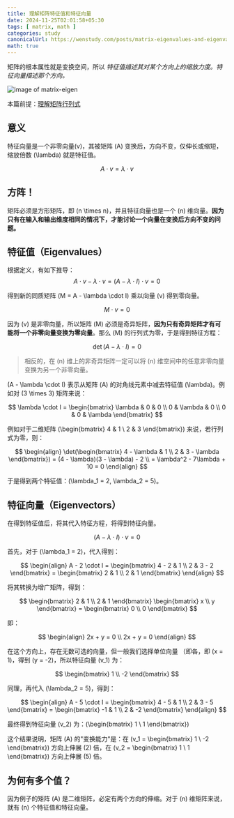 ```yaml
---
title: 理解矩阵特征值和特征向量
date: 2024-11-25T02:01:58+05:30
tags: [ matrix, math ]
categories: study
canonicalUrl: https://wenstudy.com/posts/matrix-eigenvalues-and-eigenvactors.md/
math: true
---
```


矩阵的根本属性就是变换空间，所以 _特征值描述其对某个方向上的缩放力度。特征向量描述那个方向。_

<!-- more -->
![image of matrix-eigen](/images/matrix-eigenvalues-and-eigenvectors/matrix-eigen.png "matrix-eigen")

本篇前提：[理解矩阵行列式](/posts/matrix-determinant/)

## 意义
特征向量是一个非零向量\(v\)，其被矩阵 \(A\) 变换后，方向不变，仅伸长或缩短，缩放倍数 \(\lambda\) 就是特征值。

$$
A \cdot v = \lambda \cdot v
$$

## 方阵！
矩阵必须是方形矩阵，即 \(n \times n\)，并且特征向量也是一个 \(n\) 维向量。**因为只有在输入和输出维度相同的情况下，才能讨论一个向量在变换后方向不变的问题。**

## 特征值（Eigenvalues）
根据定义，有如下推导：
$$
A \cdot v - \lambda \cdot v = (A - \lambda \cdot I) \cdot v = 0
$$

得到新的同质矩阵 \(M = A - \lambda \cdot I\) 乘以向量 \(v\) 得到零向量。

$$
M \cdot v = 0
$$

因为 \(v\) 是非零向量，所以矩阵 \(M\) 必须是奇异矩阵，**因为只有奇异矩阵才有可能将一个非零向量变换为零向量**。那么 \(M\) 的行列式为零，于是得到特征方程：

$$
\det(A - \lambda \cdot I) = 0
$$

> 相反的，在 \(n\) 维上的非奇异矩阵一定可以将 \(n\) 维空间中的任意非零向量变换为另一个非零向量。

\(A - \lambda \cdot I\) 表示从矩阵 \(A\) 的对角线元素中减去特征值 \(\lambda\)。例如对 \(3 \times 3\) 矩阵来说：

$$
\lambda \cdot I = \begin{bmatrix}
\lambda & 0 & 0 \\
0 & \lambda & 0 \\
0 & 0 & \lambda
\end{bmatrix}
$$

例如对于二维矩阵 \(\begin{bmatrix} 4 & 1 \\ 2 & 3 \end{bmatrix}\) 来说，若行列式为零，则：

$$
\begin{align}
\det(\begin{bmatrix} 4 - \lambda & 1 \\ 2 & 3 - \lambda \end{bmatrix}) = (4 - \lambda)(3 - \lambda) - 2 \\
= \lambda^2 - 7\lambda + 10 = 0
\end{align}
$$

于是得到两个特征值：\(\lambda_1 = 2, \lambda_2 = 5\)。

## 特征向量（Eigenvectors）
在得到特征值后，将其代入特征方程，将得到特征向量。

$$
(A - \lambda \cdot I) \cdot v = 0
$$

首先，对于 \(\lambda_1 = 2\)，代入得到：

$$
\begin{align}
A - 2 \cdot I = \begin{bmatrix} 4 - 2 & 1 \\ 2 & 3 - 2 \end{bmatrix} = \begin{bmatrix} 2 & 1 \\ 2 & 1 \end{bmatrix}
\end{align}
$$

将其转换为增广矩阵，得到：

$$
\begin{bmatrix} 2 & 1 \\ 2 & 1 \end{bmatrix} \begin{bmatrix} x \\ y \end{bmatrix} = \begin{bmatrix} 0 \\ 0 \end{bmatrix}
$$

即：

$$
\begin{align}
2x + y = 0 \\
2x + y = 0
\end{align}
$$

在这个方向上，存在无数可选的向量，但一般我们选择单位向量 （即各，即 \(x = 1\)，得到 \(y = -2\)，所以特征向量 \(v_1\) 为：

$$
\begin{bmatrix} 1 \\ -2 \end{bmatrix}
$$

同理，再代入 \(\lambda_2 = 5\)，得到：

$$
\begin{align}
A - 5 \cdot I = \begin{bmatrix} 4 - 5 & 1 \\ 2 & 3 - 5 \end{bmatrix} = \begin{bmatrix} -1 & 1 \\ 2 & -2 \end{bmatrix}
\end{align}
$$

最终得到特征向量 \(v_2\) 为：\(\begin{bmatrix} 1 \\ 1 \end{bmatrix}\)

这个结果说明，矩阵 \(A\) 的"变换能力"是：在 \(v_1 = \begin{bmatrix} 1 \\ -2 \end{bmatrix}\) 方向上伸展 \(2\) 倍，在 \(v_2 = \begin{bmatrix} 1 \\ 1 \end{bmatrix}\) 方向上伸展 \(5\) 倍。

## 为何有多个值？

因为例子的矩阵 \(A\) 是二维矩阵，必定有两个方向的伸缩。对于 \(n\) 维矩阵来说，就有 \(n\) 个特征值和特征向量。
